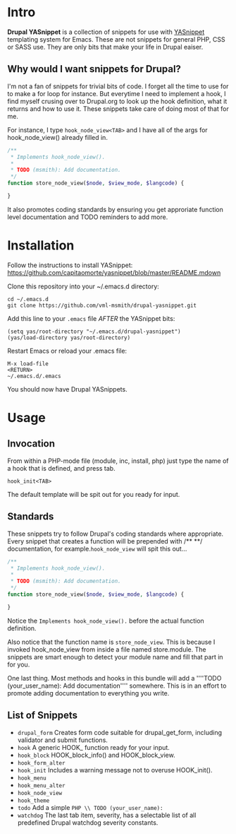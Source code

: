 # Intro

**Drupal YASnippet** is a collection of snippets for use with
[YASnippet](https://github.com/capitaomorte/yasnippet/ "YASnippet")
templating system for Emacs. These are not snippets for general PHP, CSS or
SASS use. They are only bits that make your life in Drupal eaiser.

## Why would I want snippets for Drupal?

I'm not a fan of snippets for trivial bits of code. I forget all the time to
use for<TAB> to make a for loop for instance. But everytime I need to implement
a hook, I find myself crusing over to Drupal.org to look up the hook
definition, what it returns and how to use it. These snippets take care of doing
most of that for me.

For instance, I type ````hook_node_view<TAB>```` and I have all of the args for
hook_node_view() already filled in.
````PHP
/**
 * Implements hook_node_view().
 *
 * TODO (msmith): Add documentation.
 */
function store_node_view($node, $view_mode, $langcode) {

}
````

It also promotes coding standards by ensuring you get approriate function level
documentation and TODO reminders to add more.


# Installation

Follow the instructions to install YASnippet:
https://github.com/capitaomorte/yasnippet/blob/master/README.mdown

Clone this repository into your ~/.emacs.d directory:
````
cd ~/.emacs.d
git clone https://github.com/vml-msmith/drupal-yasnippet.git
````

Add this line to your `.emacs` file *AFTER* the YASnippet bits:
````
(setq yas/root-directory "~/.emacs.d/drupal-yasnippet")
(yas/load-directory yas/root-directory)
````

Restart Emacs or reload your .emacs file:
````
M-x load-file
<RETURN>
~/.emacs.d/.emacs
````

You should now have Drupal YASnippets.

# Usage

## Invocation

From within a PHP-mode file (module, inc, install, php) just type the name of a
hook that is defined, and press tab.
````
hook_init<TAB>
````

The default template will be spit out for you ready for input.


## Standards

These snippets try to follow Drupal's coding standards where appropriate.
Every snippet that creates a function will be prepended with /** **/
documentation, for example.````hook_node_view```` will spit this out...

````PHP
/**
 * Implements hook_node_view().
 *
 * TODO (msmith): Add documentation.
 */
function store_node_view($node, $view_mode, $langcode) {

}
````

Notice the ````Implements hook_node_view().```` before the actual function
definition.

Also notice that the function name is ````store_node_view````. This is because
I invoked hook_node_view from inside a file named store.module. The snippets
are smart enough to detect your module name and fill that part in for you.

One last thing. Most methods and hooks in this bundle will add a
''''TODO (your_user_name): Add documentation'''' somewhere. This is in an effort
to promote adding documentation to everything you write.

## List of Snippets

* ````drupal_form```` Creates form code suitable for drupal_get_form, including
validator and submit functions.
* ````hook```` A generic HOOK_ function ready for your input.
* ````hook_block```` HOOK_block_info() and HOOK_block_view.
* ````hook_form_alter````
* ````hook_init```` Includes a warning message not to overuse HOOK_init().
* ````hook_menu````
* ````hook_menu_alter````
* ````hook_node_view````
* ````hook_theme````
* ````todo```` Add a simple ````PHP \\ TODO (your_user_name): ````
* ````watchdog```` The last tab item, severity, has a selectable list of all
predefined Drupal watchdog severity constants.

